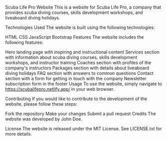 Scuba Life Pro Website
This is a website for Scuba Life Pro, a company that provides scuba diving courses, skills development workshops, and liveaboard diving holidays.

Technologies Used
The website is built using the following technologies:

HTML
CSS
JavaScript
Bootstrap
Features
The website includes the following features:

Hero landing page with inspiring and instructional content
Services section with information about scuba diving courses, skills development workshops, and instructor training
Coaches section with profiles of the company's instructors
Packages section with details about liveaboard diving holidays
FAQ section with answers to common questions
Contact section with a form for getting in touch with the company
Newsletter subscription form in the footer
Usage
To use the website, simply navigate to https://scubalifepro.netlify.app/ in your web browser.

Contributing
If you would like to contribute to the development of the website, please follow these steps:

Fork the repository
Make your changes
Submit a pull request
Credits
The website was developed by John Doe.

License
The website is released under the MIT License. See LICENSE.txt for more details.
